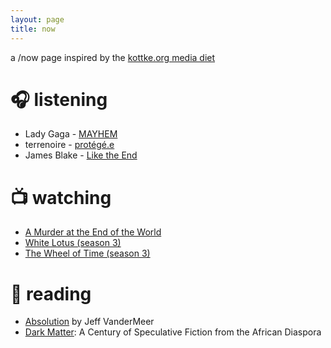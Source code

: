 ```yaml
---
layout: page
title: now
---
```

a /now page inspired by the [kottke.org media diet](https://kottke.org/tag/media%20diet)

# 🎧 listening
- Lady Gaga - [MAYHEM](https://music.apple.com/us/album/mayhem/1792666546) 
- terrenoire - [protégé.e](https://music.apple.com/us/album/prot%C3%A9g%C3%A9-e/1778490801)
- James Blake - [Like the End](https://music.apple.com/us/album/like-the-end/1776812822?i=1776812830)

# 📺 watching 
- [A Murder at the End of the World](https://www.hulu.com/series/aa1adbb2-bfd6-4d88-b709-5455bf953f9e) 
- [White Lotus (season 3)](https://www.max.com/shows/white-lotus/s3/14f9834d-bc23-41a8-ab61-5c8abdbea505) 
- [The Wheel of Time (season 3)](https://www.amazon.com/gp/video/detail/B0D2VH77R1/ref=atv_dp_share_cu_r)

# 📕 reading 
- [Absolution](https://app.thestorygraph.com/books/7044d738-e39d-4cd8-8304-f06ee90b0d39) by Jeff VanderMeer 
- [Dark Matter](https://app.thestorygraph.com/books/8417e3b7-8ec3-4ca6-b269-579b56f234b2): A Century of Speculative Fiction from the African Diaspora